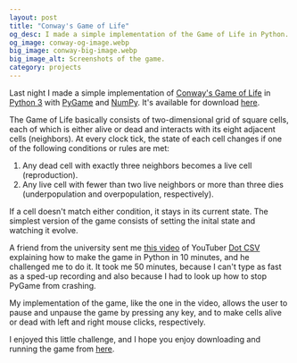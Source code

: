 ```yaml
---
layout: post
title: "Conway's Game of Life"
og_desc: I made a simple implementation of the Game of Life in Python.
og_image: conway-og-image.webp
big_image: conway-big-image.webp
big_image_alt: Screenshots of the game.
category: projects
---
```


Last night I made a simple implementation of [Conway's Game of Life](https://en.wikipedia.org/wiki/Conway%27s_Game_of_Life) in [Python 3](https://python.org) with [PyGame](https://www.pygame.org) and [NumPy](https://numpy.org/). It's available for download [here](https://gist.github.com/S8A/fa4ab4697f88022c87bc8c2699588a8d).

The Game of Life basically consists of two-dimensional grid of square cells, each of which is either alive or dead and interacts with its eight adjacent cells (neighbors). At every clock tick, the state of each cell changes if one of the following conditions or rules are met:
1. Any dead cell with exactly three neighbors becomes a live cell (reproduction).
2. Any live cell with fewer than two live neighbors or more than three dies (underpopulation and overpopulation, respectively).

If a cell doesn't match either condition, it stays in its current state. The simplest version of the game consists of setting the inital state and watching it evolve.

A friend from the university sent me [this video](https://www.youtube.com/watch?v=qPtKv9fSHZY) of YouTuber [Dot CSV](https://www.youtube.com/channel/UCy5znSnfMsDwaLlROnZ7Qbg) explaining how to make the game in Python in 10 minutes, and he challenged me to do it. It took me 50 minutes, because I can't type as fast as a sped-up recording and also because I had to look up how to stop PyGame from crashing.

My implementation of the game, like the one in the video, allows the user to pause and unpause the game by pressing any key, and to make cells alive or dead with left and right mouse clicks, respectively.

I enjoyed this little challenge, and I hope you enjoy downloading and running the game from [here](https://gist.github.com/S8A/fa4ab4697f88022c87bc8c2699588a8d).
